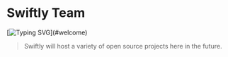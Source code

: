 # Swiftly Team

[![Typing SVG](https://readme-typing-svg.demolab.com?font=JetBrains+Mono%2C+Fira+Code%2C+Consolas&pause=1000&color=9DF7CB&repeat=false&random=true&width=435&lines=Welcome+to+Swiftly+Team.)](#welcome)

> Swiftly will host a variety of open source projects here in the future.
